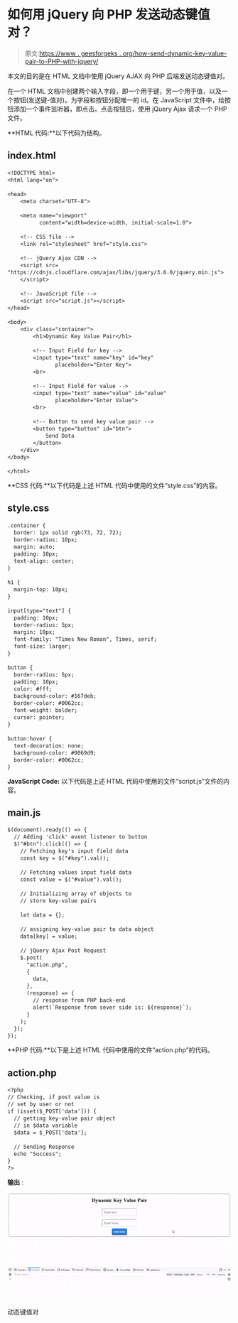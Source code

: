 # 如何用 jQuery 向 PHP 发送动态键值对？

> 原文:[https://www . geesforgeks . org/how-send-dynamic-key-value-pair-to-PHP-with-jquery/](https://www.geeksforgeeks.org/how-to-send-dynamic-key-value-pair-to-php-with-jquery/)

本文的目的是在 HTML 文档中使用 jQuery AJAX 向 PHP 后端发送动态键值对。

在一个 HTML 文档中创建两个输入字段，即一个用于键，另一个用于值，以及一个按钮(发送键-值对)。为字段和按钮分配唯一的 id。在 JavaScript 文件中，给按钮添加一个事件监听器，即点击。点击按钮后，使用 jQuery Ajax 请求一个 PHP 文件。

**HTML 代码:**以下代码为结构。

## index.html

```
<!DOCTYPE html>
<html lang="en">

<head>
    <meta charset="UTF-8">

    <meta name="viewport" 
          content="width=device-width, initial-scale=1.0">

    <!-- CSS file -->
    <link rel="stylesheet" href="style.css">

    <!-- jQuery Ajax CDN -->
    <script src=
"https://cdnjs.cloudflare.com/ajax/libs/jquery/3.6.0/jquery.min.js">
    </script>

    <!-- JavaScript file -->
    <script src="script.js"></script>
</head>

<body>
    <div class="container">
        <h1>Dynamic Key Value Pair</h1>

        <!-- Input Field for key -->
        <input type="text" name="key" id="key" 
               placeholder="Enter Key">
        <br>

        <!-- Input Field for value -->
        <input type="text" name="value" id="value"
               placeholder="Enter Value">
        <br>

        <!-- Button to send key value pair -->
        <button type="button" id="btn">
            Send Data
        </button>
    </div>
</body>

</html>
```

**CSS 代码:**以下代码是上述 HTML 代码中使用的文件“style.css”的内容。

## style.css

```
.container {
  border: 1px solid rgb(73, 72, 72);
  border-radius: 10px;
  margin: auto;
  padding: 10px;
  text-align: center;
}

h1 {
  margin-top: 10px;
}

input[type="text"] {
  padding: 10px;
  border-radius: 5px;
  margin: 10px;
  font-family: "Times New Roman", Times, serif;
  font-size: larger;
}

button {
  border-radius: 5px;
  padding: 10px;
  color: #fff;
  background-color: #167deb;
  border-color: #0062cc;
  font-weight: bolder;
  cursor: pointer;
}

button:hover {
  text-decoration: none;
  background-color: #0069d9;
  border-color: #0062cc;
}
```

**JavaScript Code:** 以下代码是上述 HTML 代码中使用的文件“script.js”文件的内容。

## main.js

```
$(document).ready(() => {
  // Adding 'click' event listener to button
  $("#btn").click(() => {
    // Fetching key's input field data
    const key = $("#key").val();

    // Fetching values input field data
    const value = $("#value").val();

    // Initializing array of objects to 
    // store key-value pairs

    let data = {};

    // assigning key-value pair to data object
    data[key] = value;

    // jQuery Ajax Post Request
    $.post(
      "action.php",
      {
        data,
      },
      (response) => {
        // response from PHP back-end
        alert(`Response from sever side is: ${response}`);
      }
    );
  });
});
```

**PHP 代码:**以下是上述 HTML 代码中使用的文件“action.php”的代码。

## action.php

```
<?php
// Checking, if post value is 
// set by user or not 
if (isset($_POST['data'])) {
  // getting key-value pair object 
  // in $data variable
  $data = $_POST['data'];

  // Sending Response 
  echo "Success";
}
?>
```

**输出** :

![](img/23e64e57555c6b7e148840c2a170ff53.png)

动态键值对